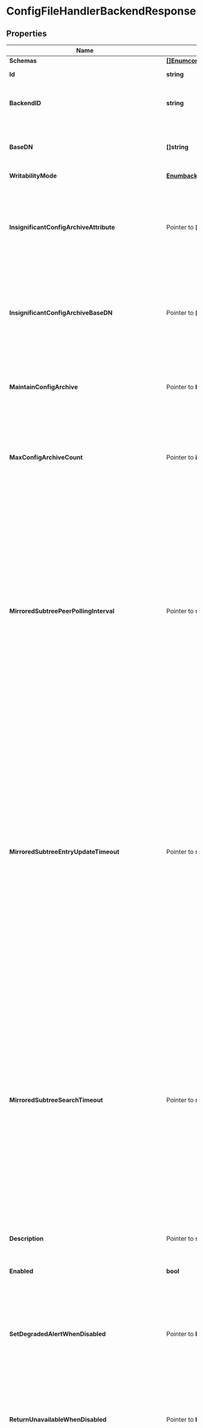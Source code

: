 # ConfigFileHandlerBackendResponse

## Properties

Name | Type | Description | Notes
------------ | ------------- | ------------- | -------------
**Schemas** | [**[]EnumconfigFileHandlerBackendSchemaUrn**](EnumconfigFileHandlerBackendSchemaUrn.md) |  | 
**Id** | **string** | Name of the Backend | 
**BackendID** | **string** | Specifies a name to identify the associated backend. | 
**BaseDN** | **[]string** | Specifies the base DN(s) for the data that the backend handles. | 
**WritabilityMode** | [**EnumbackendWritabilityModeProp**](EnumbackendWritabilityModeProp.md) |  | 
**InsignificantConfigArchiveAttribute** | Pointer to **[]string** | The name or OID of an attribute type that is considered insignificant for the purpose of maintaining the configuration archive. | [optional] 
**InsignificantConfigArchiveBaseDN** | Pointer to **[]string** | The base DN that is considered insignificant for the purpose of maintaining the configuration archive. | [optional] 
**MaintainConfigArchive** | Pointer to **bool** | Indicates whether the server should maintain the config archive with new changes to the config backend. | [optional] 
**MaxConfigArchiveCount** | Pointer to **int64** | Indicates the maximum number of previous config files to keep as part of maintaining the config archive. | [optional] 
**MirroredSubtreePeerPollingInterval** | Pointer to **string** | Tells the server component that is responsible for mirroring configuration data across a topology of servers the maximum amount of time to wait before polling the peer servers in the topology to determine if there are any changes in the topology. Mirrored data includes meta-data about the servers in the topology as well as cluster-wide configuration data. | [optional] 
**MirroredSubtreeEntryUpdateTimeout** | Pointer to **string** | Tells the server component that is responsible for mirroring configuration data across a topology of servers the maximum amount of time to wait for an update operation (add, delete, modify and modify-dn) on an entry to be applied on all servers in the topology. Mirrored data includes meta-data about the servers in the topology as well as cluster-wide configuration data. | [optional] 
**MirroredSubtreeSearchTimeout** | Pointer to **string** | Tells the server component that is responsible for mirroring configuration data across a topology of servers the maximum amount of time to wait for a search operation to complete. Mirrored data includes meta-data about the servers in the topology as well as cluster-wide configuration data. Search requests that take longer than this timeout will be canceled and considered failures. | [optional] 
**Description** | Pointer to **string** | A description for this Backend | [optional] 
**Enabled** | **bool** | Indicates whether the backend is enabled in the server. | 
**SetDegradedAlertWhenDisabled** | Pointer to **bool** | Determines whether the Directory Server enters a DEGRADED state (and sends a corresponding alert) when this Backend is disabled. | [optional] 
**ReturnUnavailableWhenDisabled** | Pointer to **bool** | Determines whether any LDAP operation that would use this Backend is to return UNAVAILABLE when this Backend is disabled. | [optional] 
**BackupFilePermissions** | Pointer to **string** | Specifies the permissions that should be applied to files and directories created by a backup of the backend. | [optional] 
**NotificationManager** | Pointer to **string** | Specifies a notification manager for changes resulting from operations processed through this Backend | [optional] 
**Meta** | Pointer to [**MetaMeta**](MetaMeta.md) |  | [optional] 
**Urnpingidentityschemasconfigurationmessages20** | Pointer to [**MetaUrnPingidentitySchemasConfigurationMessages20**](MetaUrnPingidentitySchemasConfigurationMessages20.md) |  | [optional] 

## Methods

### NewConfigFileHandlerBackendResponse

`func NewConfigFileHandlerBackendResponse(schemas []EnumconfigFileHandlerBackendSchemaUrn, id string, backendID string, baseDN []string, writabilityMode EnumbackendWritabilityModeProp, enabled bool, ) *ConfigFileHandlerBackendResponse`

NewConfigFileHandlerBackendResponse instantiates a new ConfigFileHandlerBackendResponse object
This constructor will assign default values to properties that have it defined,
and makes sure properties required by API are set, but the set of arguments
will change when the set of required properties is changed

### NewConfigFileHandlerBackendResponseWithDefaults

`func NewConfigFileHandlerBackendResponseWithDefaults() *ConfigFileHandlerBackendResponse`

NewConfigFileHandlerBackendResponseWithDefaults instantiates a new ConfigFileHandlerBackendResponse object
This constructor will only assign default values to properties that have it defined,
but it doesn't guarantee that properties required by API are set

### GetSchemas

`func (o *ConfigFileHandlerBackendResponse) GetSchemas() []EnumconfigFileHandlerBackendSchemaUrn`

GetSchemas returns the Schemas field if non-nil, zero value otherwise.

### GetSchemasOk

`func (o *ConfigFileHandlerBackendResponse) GetSchemasOk() (*[]EnumconfigFileHandlerBackendSchemaUrn, bool)`

GetSchemasOk returns a tuple with the Schemas field if it's non-nil, zero value otherwise
and a boolean to check if the value has been set.

### SetSchemas

`func (o *ConfigFileHandlerBackendResponse) SetSchemas(v []EnumconfigFileHandlerBackendSchemaUrn)`

SetSchemas sets Schemas field to given value.


### GetId

`func (o *ConfigFileHandlerBackendResponse) GetId() string`

GetId returns the Id field if non-nil, zero value otherwise.

### GetIdOk

`func (o *ConfigFileHandlerBackendResponse) GetIdOk() (*string, bool)`

GetIdOk returns a tuple with the Id field if it's non-nil, zero value otherwise
and a boolean to check if the value has been set.

### SetId

`func (o *ConfigFileHandlerBackendResponse) SetId(v string)`

SetId sets Id field to given value.


### GetBackendID

`func (o *ConfigFileHandlerBackendResponse) GetBackendID() string`

GetBackendID returns the BackendID field if non-nil, zero value otherwise.

### GetBackendIDOk

`func (o *ConfigFileHandlerBackendResponse) GetBackendIDOk() (*string, bool)`

GetBackendIDOk returns a tuple with the BackendID field if it's non-nil, zero value otherwise
and a boolean to check if the value has been set.

### SetBackendID

`func (o *ConfigFileHandlerBackendResponse) SetBackendID(v string)`

SetBackendID sets BackendID field to given value.


### GetBaseDN

`func (o *ConfigFileHandlerBackendResponse) GetBaseDN() []string`

GetBaseDN returns the BaseDN field if non-nil, zero value otherwise.

### GetBaseDNOk

`func (o *ConfigFileHandlerBackendResponse) GetBaseDNOk() (*[]string, bool)`

GetBaseDNOk returns a tuple with the BaseDN field if it's non-nil, zero value otherwise
and a boolean to check if the value has been set.

### SetBaseDN

`func (o *ConfigFileHandlerBackendResponse) SetBaseDN(v []string)`

SetBaseDN sets BaseDN field to given value.


### GetWritabilityMode

`func (o *ConfigFileHandlerBackendResponse) GetWritabilityMode() EnumbackendWritabilityModeProp`

GetWritabilityMode returns the WritabilityMode field if non-nil, zero value otherwise.

### GetWritabilityModeOk

`func (o *ConfigFileHandlerBackendResponse) GetWritabilityModeOk() (*EnumbackendWritabilityModeProp, bool)`

GetWritabilityModeOk returns a tuple with the WritabilityMode field if it's non-nil, zero value otherwise
and a boolean to check if the value has been set.

### SetWritabilityMode

`func (o *ConfigFileHandlerBackendResponse) SetWritabilityMode(v EnumbackendWritabilityModeProp)`

SetWritabilityMode sets WritabilityMode field to given value.


### GetInsignificantConfigArchiveAttribute

`func (o *ConfigFileHandlerBackendResponse) GetInsignificantConfigArchiveAttribute() []string`

GetInsignificantConfigArchiveAttribute returns the InsignificantConfigArchiveAttribute field if non-nil, zero value otherwise.

### GetInsignificantConfigArchiveAttributeOk

`func (o *ConfigFileHandlerBackendResponse) GetInsignificantConfigArchiveAttributeOk() (*[]string, bool)`

GetInsignificantConfigArchiveAttributeOk returns a tuple with the InsignificantConfigArchiveAttribute field if it's non-nil, zero value otherwise
and a boolean to check if the value has been set.

### SetInsignificantConfigArchiveAttribute

`func (o *ConfigFileHandlerBackendResponse) SetInsignificantConfigArchiveAttribute(v []string)`

SetInsignificantConfigArchiveAttribute sets InsignificantConfigArchiveAttribute field to given value.

### HasInsignificantConfigArchiveAttribute

`func (o *ConfigFileHandlerBackendResponse) HasInsignificantConfigArchiveAttribute() bool`

HasInsignificantConfigArchiveAttribute returns a boolean if a field has been set.

### GetInsignificantConfigArchiveBaseDN

`func (o *ConfigFileHandlerBackendResponse) GetInsignificantConfigArchiveBaseDN() []string`

GetInsignificantConfigArchiveBaseDN returns the InsignificantConfigArchiveBaseDN field if non-nil, zero value otherwise.

### GetInsignificantConfigArchiveBaseDNOk

`func (o *ConfigFileHandlerBackendResponse) GetInsignificantConfigArchiveBaseDNOk() (*[]string, bool)`

GetInsignificantConfigArchiveBaseDNOk returns a tuple with the InsignificantConfigArchiveBaseDN field if it's non-nil, zero value otherwise
and a boolean to check if the value has been set.

### SetInsignificantConfigArchiveBaseDN

`func (o *ConfigFileHandlerBackendResponse) SetInsignificantConfigArchiveBaseDN(v []string)`

SetInsignificantConfigArchiveBaseDN sets InsignificantConfigArchiveBaseDN field to given value.

### HasInsignificantConfigArchiveBaseDN

`func (o *ConfigFileHandlerBackendResponse) HasInsignificantConfigArchiveBaseDN() bool`

HasInsignificantConfigArchiveBaseDN returns a boolean if a field has been set.

### GetMaintainConfigArchive

`func (o *ConfigFileHandlerBackendResponse) GetMaintainConfigArchive() bool`

GetMaintainConfigArchive returns the MaintainConfigArchive field if non-nil, zero value otherwise.

### GetMaintainConfigArchiveOk

`func (o *ConfigFileHandlerBackendResponse) GetMaintainConfigArchiveOk() (*bool, bool)`

GetMaintainConfigArchiveOk returns a tuple with the MaintainConfigArchive field if it's non-nil, zero value otherwise
and a boolean to check if the value has been set.

### SetMaintainConfigArchive

`func (o *ConfigFileHandlerBackendResponse) SetMaintainConfigArchive(v bool)`

SetMaintainConfigArchive sets MaintainConfigArchive field to given value.

### HasMaintainConfigArchive

`func (o *ConfigFileHandlerBackendResponse) HasMaintainConfigArchive() bool`

HasMaintainConfigArchive returns a boolean if a field has been set.

### GetMaxConfigArchiveCount

`func (o *ConfigFileHandlerBackendResponse) GetMaxConfigArchiveCount() int64`

GetMaxConfigArchiveCount returns the MaxConfigArchiveCount field if non-nil, zero value otherwise.

### GetMaxConfigArchiveCountOk

`func (o *ConfigFileHandlerBackendResponse) GetMaxConfigArchiveCountOk() (*int64, bool)`

GetMaxConfigArchiveCountOk returns a tuple with the MaxConfigArchiveCount field if it's non-nil, zero value otherwise
and a boolean to check if the value has been set.

### SetMaxConfigArchiveCount

`func (o *ConfigFileHandlerBackendResponse) SetMaxConfigArchiveCount(v int64)`

SetMaxConfigArchiveCount sets MaxConfigArchiveCount field to given value.

### HasMaxConfigArchiveCount

`func (o *ConfigFileHandlerBackendResponse) HasMaxConfigArchiveCount() bool`

HasMaxConfigArchiveCount returns a boolean if a field has been set.

### GetMirroredSubtreePeerPollingInterval

`func (o *ConfigFileHandlerBackendResponse) GetMirroredSubtreePeerPollingInterval() string`

GetMirroredSubtreePeerPollingInterval returns the MirroredSubtreePeerPollingInterval field if non-nil, zero value otherwise.

### GetMirroredSubtreePeerPollingIntervalOk

`func (o *ConfigFileHandlerBackendResponse) GetMirroredSubtreePeerPollingIntervalOk() (*string, bool)`

GetMirroredSubtreePeerPollingIntervalOk returns a tuple with the MirroredSubtreePeerPollingInterval field if it's non-nil, zero value otherwise
and a boolean to check if the value has been set.

### SetMirroredSubtreePeerPollingInterval

`func (o *ConfigFileHandlerBackendResponse) SetMirroredSubtreePeerPollingInterval(v string)`

SetMirroredSubtreePeerPollingInterval sets MirroredSubtreePeerPollingInterval field to given value.

### HasMirroredSubtreePeerPollingInterval

`func (o *ConfigFileHandlerBackendResponse) HasMirroredSubtreePeerPollingInterval() bool`

HasMirroredSubtreePeerPollingInterval returns a boolean if a field has been set.

### GetMirroredSubtreeEntryUpdateTimeout

`func (o *ConfigFileHandlerBackendResponse) GetMirroredSubtreeEntryUpdateTimeout() string`

GetMirroredSubtreeEntryUpdateTimeout returns the MirroredSubtreeEntryUpdateTimeout field if non-nil, zero value otherwise.

### GetMirroredSubtreeEntryUpdateTimeoutOk

`func (o *ConfigFileHandlerBackendResponse) GetMirroredSubtreeEntryUpdateTimeoutOk() (*string, bool)`

GetMirroredSubtreeEntryUpdateTimeoutOk returns a tuple with the MirroredSubtreeEntryUpdateTimeout field if it's non-nil, zero value otherwise
and a boolean to check if the value has been set.

### SetMirroredSubtreeEntryUpdateTimeout

`func (o *ConfigFileHandlerBackendResponse) SetMirroredSubtreeEntryUpdateTimeout(v string)`

SetMirroredSubtreeEntryUpdateTimeout sets MirroredSubtreeEntryUpdateTimeout field to given value.

### HasMirroredSubtreeEntryUpdateTimeout

`func (o *ConfigFileHandlerBackendResponse) HasMirroredSubtreeEntryUpdateTimeout() bool`

HasMirroredSubtreeEntryUpdateTimeout returns a boolean if a field has been set.

### GetMirroredSubtreeSearchTimeout

`func (o *ConfigFileHandlerBackendResponse) GetMirroredSubtreeSearchTimeout() string`

GetMirroredSubtreeSearchTimeout returns the MirroredSubtreeSearchTimeout field if non-nil, zero value otherwise.

### GetMirroredSubtreeSearchTimeoutOk

`func (o *ConfigFileHandlerBackendResponse) GetMirroredSubtreeSearchTimeoutOk() (*string, bool)`

GetMirroredSubtreeSearchTimeoutOk returns a tuple with the MirroredSubtreeSearchTimeout field if it's non-nil, zero value otherwise
and a boolean to check if the value has been set.

### SetMirroredSubtreeSearchTimeout

`func (o *ConfigFileHandlerBackendResponse) SetMirroredSubtreeSearchTimeout(v string)`

SetMirroredSubtreeSearchTimeout sets MirroredSubtreeSearchTimeout field to given value.

### HasMirroredSubtreeSearchTimeout

`func (o *ConfigFileHandlerBackendResponse) HasMirroredSubtreeSearchTimeout() bool`

HasMirroredSubtreeSearchTimeout returns a boolean if a field has been set.

### GetDescription

`func (o *ConfigFileHandlerBackendResponse) GetDescription() string`

GetDescription returns the Description field if non-nil, zero value otherwise.

### GetDescriptionOk

`func (o *ConfigFileHandlerBackendResponse) GetDescriptionOk() (*string, bool)`

GetDescriptionOk returns a tuple with the Description field if it's non-nil, zero value otherwise
and a boolean to check if the value has been set.

### SetDescription

`func (o *ConfigFileHandlerBackendResponse) SetDescription(v string)`

SetDescription sets Description field to given value.

### HasDescription

`func (o *ConfigFileHandlerBackendResponse) HasDescription() bool`

HasDescription returns a boolean if a field has been set.

### GetEnabled

`func (o *ConfigFileHandlerBackendResponse) GetEnabled() bool`

GetEnabled returns the Enabled field if non-nil, zero value otherwise.

### GetEnabledOk

`func (o *ConfigFileHandlerBackendResponse) GetEnabledOk() (*bool, bool)`

GetEnabledOk returns a tuple with the Enabled field if it's non-nil, zero value otherwise
and a boolean to check if the value has been set.

### SetEnabled

`func (o *ConfigFileHandlerBackendResponse) SetEnabled(v bool)`

SetEnabled sets Enabled field to given value.


### GetSetDegradedAlertWhenDisabled

`func (o *ConfigFileHandlerBackendResponse) GetSetDegradedAlertWhenDisabled() bool`

GetSetDegradedAlertWhenDisabled returns the SetDegradedAlertWhenDisabled field if non-nil, zero value otherwise.

### GetSetDegradedAlertWhenDisabledOk

`func (o *ConfigFileHandlerBackendResponse) GetSetDegradedAlertWhenDisabledOk() (*bool, bool)`

GetSetDegradedAlertWhenDisabledOk returns a tuple with the SetDegradedAlertWhenDisabled field if it's non-nil, zero value otherwise
and a boolean to check if the value has been set.

### SetSetDegradedAlertWhenDisabled

`func (o *ConfigFileHandlerBackendResponse) SetSetDegradedAlertWhenDisabled(v bool)`

SetSetDegradedAlertWhenDisabled sets SetDegradedAlertWhenDisabled field to given value.

### HasSetDegradedAlertWhenDisabled

`func (o *ConfigFileHandlerBackendResponse) HasSetDegradedAlertWhenDisabled() bool`

HasSetDegradedAlertWhenDisabled returns a boolean if a field has been set.

### GetReturnUnavailableWhenDisabled

`func (o *ConfigFileHandlerBackendResponse) GetReturnUnavailableWhenDisabled() bool`

GetReturnUnavailableWhenDisabled returns the ReturnUnavailableWhenDisabled field if non-nil, zero value otherwise.

### GetReturnUnavailableWhenDisabledOk

`func (o *ConfigFileHandlerBackendResponse) GetReturnUnavailableWhenDisabledOk() (*bool, bool)`

GetReturnUnavailableWhenDisabledOk returns a tuple with the ReturnUnavailableWhenDisabled field if it's non-nil, zero value otherwise
and a boolean to check if the value has been set.

### SetReturnUnavailableWhenDisabled

`func (o *ConfigFileHandlerBackendResponse) SetReturnUnavailableWhenDisabled(v bool)`

SetReturnUnavailableWhenDisabled sets ReturnUnavailableWhenDisabled field to given value.

### HasReturnUnavailableWhenDisabled

`func (o *ConfigFileHandlerBackendResponse) HasReturnUnavailableWhenDisabled() bool`

HasReturnUnavailableWhenDisabled returns a boolean if a field has been set.

### GetBackupFilePermissions

`func (o *ConfigFileHandlerBackendResponse) GetBackupFilePermissions() string`

GetBackupFilePermissions returns the BackupFilePermissions field if non-nil, zero value otherwise.

### GetBackupFilePermissionsOk

`func (o *ConfigFileHandlerBackendResponse) GetBackupFilePermissionsOk() (*string, bool)`

GetBackupFilePermissionsOk returns a tuple with the BackupFilePermissions field if it's non-nil, zero value otherwise
and a boolean to check if the value has been set.

### SetBackupFilePermissions

`func (o *ConfigFileHandlerBackendResponse) SetBackupFilePermissions(v string)`

SetBackupFilePermissions sets BackupFilePermissions field to given value.

### HasBackupFilePermissions

`func (o *ConfigFileHandlerBackendResponse) HasBackupFilePermissions() bool`

HasBackupFilePermissions returns a boolean if a field has been set.

### GetNotificationManager

`func (o *ConfigFileHandlerBackendResponse) GetNotificationManager() string`

GetNotificationManager returns the NotificationManager field if non-nil, zero value otherwise.

### GetNotificationManagerOk

`func (o *ConfigFileHandlerBackendResponse) GetNotificationManagerOk() (*string, bool)`

GetNotificationManagerOk returns a tuple with the NotificationManager field if it's non-nil, zero value otherwise
and a boolean to check if the value has been set.

### SetNotificationManager

`func (o *ConfigFileHandlerBackendResponse) SetNotificationManager(v string)`

SetNotificationManager sets NotificationManager field to given value.

### HasNotificationManager

`func (o *ConfigFileHandlerBackendResponse) HasNotificationManager() bool`

HasNotificationManager returns a boolean if a field has been set.

### GetMeta

`func (o *ConfigFileHandlerBackendResponse) GetMeta() MetaMeta`

GetMeta returns the Meta field if non-nil, zero value otherwise.

### GetMetaOk

`func (o *ConfigFileHandlerBackendResponse) GetMetaOk() (*MetaMeta, bool)`

GetMetaOk returns a tuple with the Meta field if it's non-nil, zero value otherwise
and a boolean to check if the value has been set.

### SetMeta

`func (o *ConfigFileHandlerBackendResponse) SetMeta(v MetaMeta)`

SetMeta sets Meta field to given value.

### HasMeta

`func (o *ConfigFileHandlerBackendResponse) HasMeta() bool`

HasMeta returns a boolean if a field has been set.

### GetUrnpingidentityschemasconfigurationmessages20

`func (o *ConfigFileHandlerBackendResponse) GetUrnpingidentityschemasconfigurationmessages20() MetaUrnPingidentitySchemasConfigurationMessages20`

GetUrnpingidentityschemasconfigurationmessages20 returns the Urnpingidentityschemasconfigurationmessages20 field if non-nil, zero value otherwise.

### GetUrnpingidentityschemasconfigurationmessages20Ok

`func (o *ConfigFileHandlerBackendResponse) GetUrnpingidentityschemasconfigurationmessages20Ok() (*MetaUrnPingidentitySchemasConfigurationMessages20, bool)`

GetUrnpingidentityschemasconfigurationmessages20Ok returns a tuple with the Urnpingidentityschemasconfigurationmessages20 field if it's non-nil, zero value otherwise
and a boolean to check if the value has been set.

### SetUrnpingidentityschemasconfigurationmessages20

`func (o *ConfigFileHandlerBackendResponse) SetUrnpingidentityschemasconfigurationmessages20(v MetaUrnPingidentitySchemasConfigurationMessages20)`

SetUrnpingidentityschemasconfigurationmessages20 sets Urnpingidentityschemasconfigurationmessages20 field to given value.

### HasUrnpingidentityschemasconfigurationmessages20

`func (o *ConfigFileHandlerBackendResponse) HasUrnpingidentityschemasconfigurationmessages20() bool`

HasUrnpingidentityschemasconfigurationmessages20 returns a boolean if a field has been set.


[[Back to Model list]](../README.md#documentation-for-models) [[Back to API list]](../README.md#documentation-for-api-endpoints) [[Back to README]](../README.md)


